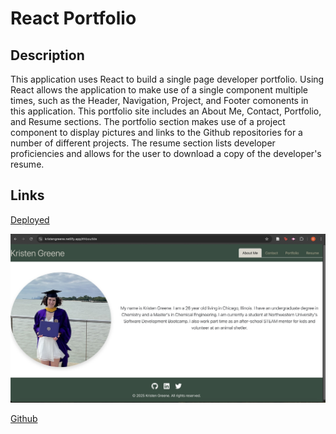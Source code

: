 # React Portfolio

## Description

This application uses React to build a single page developer portfolio. Using React allows the application to make use of a single component multiple times, such as the Header, Navigation, Project, and Footer comonents in this application. This portfolio site includes an About Me, Contact, Portfolio, and Resume sections. The portfolio section makes use of a project component to display pictures and links to the Github repositories for a number of different projects. The resume section lists developer proficiencies and allows for the user to download a copy of the developer's resume. 

## Links

[Deployed](https://kristengreene.netlify.app/)

![Screenshot of deployed app](./src/assets/deployed.jpg) 

[Github](https://github.com/kagreene/React-portfolio)



